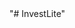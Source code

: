 <script setup lang="ts">
import InputText from "primevue/inputtext";
import Select from "primevue/select";
import Textarea from "primevue/textarea";
import FileUpload from "primevue/fileupload";
import DatePicker from "primevue/datepicker";

import Tabs from "primevue/tabs";
import TabList from "primevue/tablist";
import Tab from "primevue/tab";
import TabPanels from "primevue/tabpanels";
import TabPanel from "primevue/tabpanel";

import { ref } from "vue";
import Fluid from "primevue/fluid";

const investKind = ref([
  {
    num: 0,
    name: "台股",
  },
  {
    num: 1,
    name: "基金",
  },
  {
    num: 2,
    name: "外匯",
  },
]);

const actions = ref([
  {
    num: 0,
    name: "無動作",
  },
  {
    num: 1,
    name: "買進",
  },
  {
    num: 2,
    name: "賣出",
  },
]);

import { useToast } from "primevue/usetoast";
const toast = useToast();

const onUpload = () => {
  toast.add({ severity: "info", summary: "Success", detail: "File Uploaded", life: 3000 });
};
</script>

<template>
  <div class="flex flex-col rounded-xl">
    <h2 class="border text-center">股票買賣紀錄</h2>

    <div class="card">
      <Tabs value="0">
        <TabList>
          <Tab value="0">Header I</Tab>
          <Tab value="1">Header II</Tab>
          <Tab value="2">Header III</Tab>
        </TabList>
        <TabPanels>
          <TabPanel value="0">
            <form class="formContainer size-auto flex flex-col gap-5 m-4 border border-green-700">
              <div class="bundaryBox border border-red-500 p-10 rounded-4xl">
                <div class="w-full flex flex-col">
                  <div class="w-full border mb-5">
                    <label class="" for="name">名稱</label>
                    <InputText class="w-full" type="text" />
                  </div>
                  <div class="w-full border mb-5">
                    <label class="" for="name">代碼</label>
                    <InputText class="w-full" type="text" />
                  </div>
                </div>
                <div class="w-full flex flex-col">
                  <div class="w-full border mb-5">
                    <label class="" for="name">動作</label>
                    <Select :options="actions" optionLabel="name" placeholder="請選擇動作" class="w-full" type="text" />
                  </div>
                  <div class="w-full border mb-5">
                    <label class="" for="name">日期</label>
                    <DatePicker dateFormat="yy/mm/dd" class="w-full" type="text" />
                  </div>
                </div>
                <div class="w-full flex flex-col">
                  <div class="w-full border mb-5">
                    <label class="" for="name">數量</label>
                    <InputText class="w-full" type="text" />
                  </div>
                  <div class="w-full border mb-5">
                    <label class="" for="name">單價</label>
                    <InputText class="w-full" type="text" />
                  </div>
                </div>
                <div class="w-full flex flex-col">
                  <div class="w-full border mb-5">
                    <label class="" for="name">總成本</label>
                    <InputText class="w-full" type="text" />
                  </div>
                  <div class="w-full border mb-5">
                    <label class="" for="name">備註</label>
                    <InputText class="w-full" type="text" />
                  </div>
                </div>
                <div class="w-full flex flex-col">
                  <div class="w-full"></div>
                  <div class="w-full border pb-10">
                    <label class="" for="name">附件上傳</label>
                    <Toast />
                    <FileUpload
                      mode="basic"
                      name="demo[]"
                      url="/api/upload"
                      accept="image/*"
                      :maxFileSize="1000000"
                      @upload="onUpload"
                      :auto="true"
                      class=""
                      chooseLabel="上傳圖片" />
                  </div>
                </div>
              </div>
            </form>
          </TabPanel>
          <TabPanel value="1">
            <p class="m-0">
              Sed ut perspiciatis unde omnis iste natus error sit voluptatem accusantium doloremque laudantium, totam
              rem aperiam, eaque ipsa quae ab illo inventore veritatis et quasi architecto beatae vitae dicta sunt
              explicabo. Nemo enim ipsam voluptatem quia voluptas sit aspernatur aut odit aut fugit, sed quia
              consequuntur magni dolores eos qui ratione voluptatem sequi nesciunt. Consectetur, adipisci velit, sed
              quia non numquam eius modi.
            </p>
          </TabPanel>
          <TabPanel value="2">
            <p class="m-0">
              At vero eos et accusamus et iusto odio dignissimos ducimus qui blanditiis praesentium voluptatum deleniti
              atque corrupti quos dolores et quas molestias excepturi sint occaecati cupiditate non provident, similique
              sunt in culpa qui officia deserunt mollitia animi, id est laborum et dolorum fuga. Et harum quidem rerum
              facilis est et expedita distinctio. Nam libero tempore, cum soluta nobis est eligendi optio cumque nihil
              impedit quo minus.
            </p>
          </TabPanel>
        </TabPanels>
      </Tabs>
    </div>
  </div>
</template>
"# InvestLite" 
